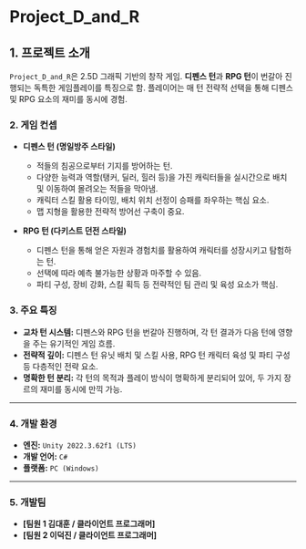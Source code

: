 # Project_D_and_R

## 1. 프로젝트 소개

`Project_D_and_R`은 2.5D 그래픽 기반의 창작 게임. **디펜스 턴**과 **RPG 턴**이 번갈아 진행되는 독특한 게임플레이를 특징으로 함. 플레이어는 매 턴 전략적 선택을 통해 디펜스 및 RPG 요소의 재미를 동시에 경험.

### 2. 게임 컨셉

* **디펜스 턴 (명일방주 스타일)**
    * 적들의 침공으로부터 기지를 방어하는 턴.
    * 다양한 능력과 역할(탱커, 딜러, 힐러 등)을 가진 캐릭터들을 실시간으로 배치 및 이동하여 몰려오는 적들을 막아냄.
    * 캐릭터 스킬 활용 타이밍, 배치 위치 선정이 승패를 좌우하는 핵심 요소.
    * 맵 지형을 활용한 전략적 방어선 구축이 중요.

* **RPG 턴 (다키스트 던전 스타일)**
    * 디펜스 턴을 통해 얻은 자원과 경험치를 활용하여 캐릭터를 성장시키고 탐험하는 턴.
    * 선택에 따라 예측 불가능한 상황과 마주할 수 있음.
    * 파티 구성, 장비 강화, 스킬 획득 등 전략적인 팀 관리 및 육성 요소가 핵심.

### 3. 주요 특징

* **교차 턴 시스템:** 디펜스와 RPG 턴을 번갈아 진행하며, 각 턴 결과가 다음 턴에 영향을 주는 유기적인 게임 흐름.
* **전략적 깊이:** 디펜스 턴 유닛 배치 및 스킬 사용, RPG 턴 캐릭터 육성 및 파티 구성 등 다층적인 전략 요소.
* **명확한 턴 분리:** 각 턴의 목적과 플레이 방식이 명확하게 분리되어 있어, 두 가지 장르의 재미를 동시에 만끽 가능.

---

### 4. 개발 환경

* **엔진:** `Unity 2022.3.62f1 (LTS)`
* **개발 언어:** `C#`
* **플랫폼:** `PC (Windows)`

---

### 5. 개발팀

* **[팀원 1 김대훈 / 클라이언트 프로그래머]**
* **[팀원 2 이덕진 / 클라이언트 프로그래머]**
